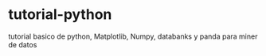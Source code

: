 # tutorial-python
tutorial basico de python, Matplotlib, Numpy, databanks y panda para miner de datos
